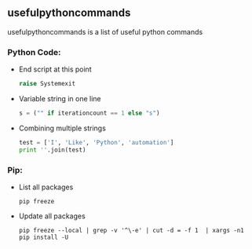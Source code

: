 ## usefulpythoncommands
usefulpythoncommands is a list of useful python commands

### Python Code:
* End script at this point        
    ```python
    raise Systemexit
    ```
* Variable string in one line
    ```python
    s = ("" if iterationcount == 1 else "s")
    ```
* Combining multiple strings
    ```python
    test = ['I', 'Like', 'Python', 'automation']
    print ''.join(test)
    ```
### Pip:
* List all packages
    ```CLI
    pip freeze
    ```

* Update all packages
    ```CLI
    pip freeze --local | grep -v '^\-e' | cut -d = -f 1  | xargs -n1 pip install -U
    ```
